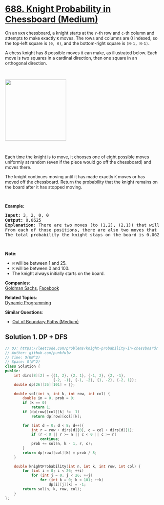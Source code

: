 # [688. Knight Probability in Chessboard (Medium)](https://leetcode.com/problems/knight-probability-in-chessboard/)

<p>On an <code>N</code>x<code>N</code> chessboard, a knight starts at the <code>r</code>-th row and <code>c</code>-th column and attempts to make exactly <code>K</code> moves. The rows and columns are 0 indexed, so the top-left square is <code>(0, 0)</code>, and the bottom-right square is <code>(N-1, N-1)</code>.</p>

<p>A chess knight has 8 possible moves it can make, as illustrated below. Each move is two squares in a cardinal direction, then one square in an orthogonal direction.</p>

<p>&nbsp;</p>

<p><img src="https://assets.leetcode.com/uploads/2018/10/12/knight.png" style="width: 200px; height: 200px;"></p>

<p>&nbsp;</p>

<p>Each time the knight is to move, it chooses one of eight possible moves uniformly at random (even if the piece would go off the chessboard) and moves there.</p>

<p>The knight continues moving until it has made exactly <code>K</code> moves or has moved off the chessboard. Return the probability that the knight remains on the board after it has stopped moving.</p>

<p>&nbsp;</p>

<p><b>Example:</b></p>

<pre><b>Input:</b> 3, 2, 0, 0
<b>Output:</b> 0.0625
<b>Explanation:</b> There are two moves (to (1,2), (2,1)) that will keep the knight on the board.
From each of those positions, there are also two moves that will keep the knight on the board.
The total probability the knight stays on the board is 0.0625.
</pre>

<p>&nbsp;</p>

<p><b>Note:</b></p>

<ul>
	<li><code>N</code> will be between 1 and 25.</li>
	<li><code>K</code> will be between 0 and 100.</li>
	<li>The knight always initially starts on the board.</li>
</ul>


**Companies**:  
[Goldman Sachs](https://leetcode.com/company/goldman-sachs), [Facebook](https://leetcode.com/company/facebook)

**Related Topics**:  
[Dynamic Programming](https://leetcode.com/tag/dynamic-programming/)

**Similar Questions**:
* [Out of Boundary Paths (Medium)](https://leetcode.com/problems/out-of-boundary-paths/)

## Solution 1. DP + DFS


```cpp
// OJ: https://leetcode.com/problems/knight-probability-in-chessboard/
// Author: github.com/punkfulw
// Time: O(KN^2)
// Space: O(N^2)
class Solution {
public:
    int dirs[8][2] = {{1, 2}, {2, 1}, {-1, 2}, {2, -1},
                      {-2, -1}, {-1, -2}, {1, -2}, {-2, 1}};
    double dp[26][26][101] = {};
    
    double sol(int n, int k, int row, int col) {
        double in = 0, prob = 0;
        if (k == 0)
            return 1;
        if (dp[row][col][k] != -1)
            return dp[row][col][k];
        
        for (int d = 0; d < 8; d++){
            int r = row + dirs[d][0], c = col + dirs[d][1];
            if (r < 0 || r >= n || c < 0 || c >= n)
                continue;
            prob += sol(n, k - 1, r, c);
        }
        return dp[row][col][k] = prob / 8;
    }
    
    double knightProbability(int n, int k, int row, int col) {
        for (int i = 0; i < 26; ++i)
            for (int j = 0; j < 26; ++j)
                for (int k = 0; k < 101; ++k)
                    dp[i][j][k] = -1;
        return sol(n, k, row, col);
    }
};


```
